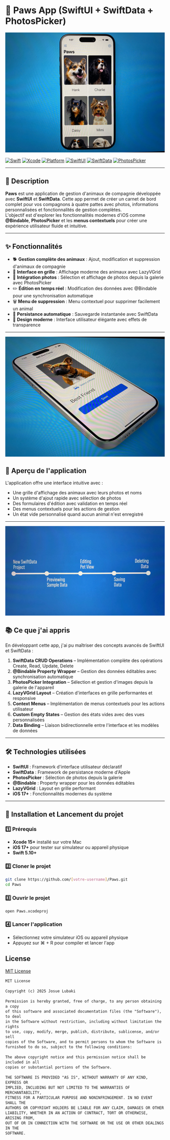 # 🐾 Paws App (SwiftUI + SwiftData + PhotosPicker)

![App Preview](./Paws/images/image_1.JPG)

[![Swift](https://img.shields.io/badge/Swift-6.1-orange?logo=swift)](https://swift.org)
[![Xcode](https://img.shields.io/badge/Xcode-16.4-blue?logo=xcode&logoColor=white)](https://developer.apple.com/xcode/)
[![Platform](https://img.shields.io/badge/Platform-iOS%2018.5-lightgrey?logo=apple)](https://developer.apple.com/ios/)
[![SwiftUI](https://img.shields.io/badge/Framework-SwiftUI-purple?logo=swift&logoColor=white)](https://developer.apple.com/xcode/swiftui/)
[![SwiftData](https://img.shields.io/badge/Database-SwiftData-green?logo=apple&logoColor=white)](https://developer.apple.com/documentation/swiftdata)
[![PhotosPicker](https://img.shields.io/badge/Photos-PhotosPicker-blue?logo=apple&logoColor=white)](https://developer.apple.com/documentation/photokit)

---

## 📌 Description
**Paws** est une application de gestion d'animaux de compagnie développée avec **SwiftUI** et **SwiftData**. Cette app permet de créer un carnet de bord complet pour vos compagnons à quatre pattes avec photos, informations personnalisées et fonctionnalités de gestion complètes.  
L'objectif est d'explorer les fonctionnalités modernes d'iOS comme **@Bindable**, **PhotosPicker** et les **menus contextuels** pour créer une expérience utilisateur fluide et intuitive.

---

## ✨ Fonctionnalités

- 🐕 **Gestion complète des animaux** : Ajout, modification et suppression d'animaux de compagnie
- 📱 **Interface en grille** : Affichage moderne des animaux avec LazyVGrid
- 📸 **Intégration photos** : Sélection et affichage de photos depuis la galerie avec PhotosPicker
- ✏️ **Édition en temps réel** : Modification des données avec @Bindable pour une synchronisation automatique
- 🗑️ **Menu de suppression** : Menu contextuel pour supprimer facilement un animal
- 💾 **Persistance automatique** : Sauvegarde instantanée avec SwiftData
- 🎨 **Design moderne** : Interface utilisateur élégante avec effets de transparence

---

![App Preview](./Paws/images/image_2.JPG)

## 📱 Aperçu de l'application

L'application offre une interface intuitive avec :
- Une grille d'affichage des animaux avec leurs photos et noms
- Un système d'ajout rapide avec sélection de photos
- Des formulaires d'édition avec validation en temps réel
- Des menus contextuels pour les actions de gestion
- Un état vide personnalisé quand aucun animal n'est enregistré

---

![App Preview](./Paws/images/image_3.jpg)

## 📚 Ce que j'ai appris

En développant cette app, j'ai pu maîtriser des concepts avancés de SwiftUI et SwiftData :

1. **SwiftData CRUD Operations** – Implémentation complète des opérations Create, Read, Update, Delete
2. **@Bindable Property Wrapper** – Gestion des données éditables avec synchronisation automatique
3. **PhotosPicker Integration** – Sélection et gestion d'images depuis la galerie de l'appareil
4. **LazyVGrid Layout** – Création d'interfaces en grille performantes et responsive
5. **Context Menus** – Implémentation de menus contextuels pour les actions utilisateur
6. **Custom Empty States** – Gestion des états vides avec des vues personnalisées
7. **Data Binding** – Liaison bidirectionnelle entre l'interface et les modèles de données

---

## 🛠 Technologies utilisées

- **SwiftUI** : Framework d'interface utilisateur déclaratif
- **SwiftData** : Framework de persistance moderne d'Apple
- **PhotosPicker** : Sélection de photos depuis la galerie
- **@Bindable** : Property wrapper pour les données éditables
- **LazyVGrid** : Layout en grille performant
- **iOS 17+** : Fonctionnalités modernes du système

---

## 🚀 Installation et Lancement du projet

### 1️⃣ Prérequis
- **Xcode 15+** installé sur votre Mac
- **iOS 17+** pour tester sur simulateur ou appareil physique
- **Swift 5.10+**

### 2️⃣ Cloner le projet
```bash
git clone https://github.com/[votre-username]/Paws.git
cd Paws
```


### 3️⃣ Ouvrir le projet
```bash
open Paws.xcodeproj
```

### 4️⃣ Lancer l'application
- Sélectionnez votre simulateur iOS ou appareil physique
- Appuyez sur ⌘ + R pour compiler et lancer l'app

## License
[MIT License](https://github.com/josue-lubaki/Paws/blob/main/LICENSE)

```
MIT License

Copyright (c) 2025 Josue Lubaki

Permission is hereby granted, free of charge, to any person obtaining a copy
of this software and associated documentation files (the "Software"), to deal
in the Software without restriction, including without limitation the rights
to use, copy, modify, merge, publish, distribute, sublicense, and/or sell
copies of the Software, and to permit persons to whom the Software is
furnished to do so, subject to the following conditions:

The above copyright notice and this permission notice shall be included in all
copies or substantial portions of the Software.

THE SOFTWARE IS PROVIDED "AS IS", WITHOUT WARRANTY OF ANY KIND, EXPRESS OR
IMPLIED, INCLUDING BUT NOT LIMITED TO THE WARRANTIES OF MERCHANTABILITY,
FITNESS FOR A PARTICULAR PURPOSE AND NONINFRINGEMENT. IN NO EVENT SHALL THE
AUTHORS OR COPYRIGHT HOLDERS BE LIABLE FOR ANY CLAIM, DAMAGES OR OTHER
LIABILITY, WHETHER IN AN ACTION OF CONTRACT, TORT OR OTHERWISE, ARISING FROM,
OUT OF OR IN CONNECTION WITH THE SOFTWARE OR THE USE OR OTHER DEALINGS IN THE
SOFTWARE.
```
